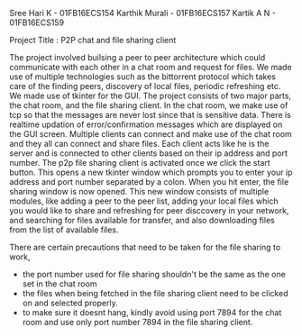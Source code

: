 Sree Hari K - 01FB16ECS154
Karthik Murali - 01FB16ECS157
Kartik A N - 01FB16ECS159

Project Title : P2P chat and file sharing client

The project involved builsing a peer to peer architecture which could communicate with each other in a chat room and request for files. We made use of multiple technologies such as the bittorrent protocol which takes care of the finding peers, discovery of local files, periodic refreshing etc. We made use of tkinter for the GUI. The project consists of two major parts, the chat room, and the file sharing client.
In the chat room, we make use of tcp so that the messages are never lost since that is sensitive data. There is realtime updation of error/confirmation messages which are displayed on the GUI screen. Multiple clients can connect and make use of the chat room and they all can connect and share files. Each client acts like he is the server and is connected to other clients based on their ip address and port number.
The p2p file sharing client is activated once we click the start button. This opens a new tkinter window which prompts you to enter your ip address and port number separated by a colon. When you hit enter, the file sharing window is now opened.
This new window consists of multiple modules, like adding a peer to the peer list, adding your local files which you would like to share and refreshing for peer disccovery in your network, and searching for files available for transfer, and also downloading files from the list of available files.

There are certain precautions that need to be taken for the file sharing to work,
- the port number used for file sharing shouldn't be the same as the one set in the chat room
- the files when being fetched in the file sharing client need to be clicked on and selected properly.
- to make sure it doesnt hang, kindly avoid using port 7894 for the chat room and use only port number 7894 in the file sharing client.
